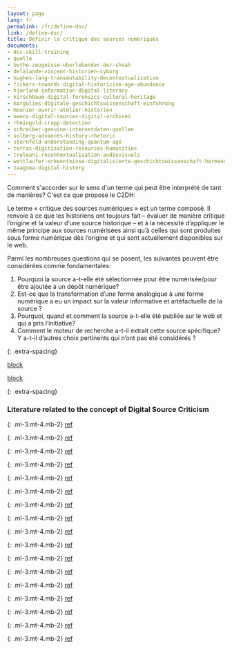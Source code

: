 ```yaml
---
layout: page
lang: fr
permalink: /fr/define-dsc/
link: /define-dsc/
title: Définir la critique des sources numériques
documents:
- dsc-skill-training
- quelle
- bothe-zeugnisse-uberlebender-der-shoah
- delalande-vincent-historien-cyborg
- hughes-lang-transmutability-decontextualization
- fickers-towards-digital-historicism-age-abundance
- hjorland-information-digital-literacy
- kirschbaum-digital-forensics-cultural-heritage
- margulies-digitale-geschichtswissenschaft-einfuhrung
- mounier-ouvrir-atelier-historien
- owens-digital-sources-digital-archives
- rheingold-crapp-detection
- schreiber-genuine-internetdaten-quellen
- solberg-advances-history-rhetoric
- sternfeld-understanding-quantum-age
- terras-digitisation-resources-humanities
- treleani-recontextualisation-audiovisuels
- wettlaufer-erkenntnisse-digitalisierte-geschichtswissenschaft-hermeneutischen
- zaagsma-digital-history
---
```


Comment s'accorder sur le sens d'un terme qui peut être interprété de tant de manières? C'est ce que propose le C2DH:

<!-- more -->

Le terme « critique des sources numériques » est un terme composé. Il renvoie à ce que les historiens ont toujours fait – évaluer de manière critique l’origine et la valeur d’une source historique – et à la nécessité d’appliquer le même principe aux sources numérisées ainsi qu’à celles qui sont produites sous forme numérique dès l’origine et qui sont actuellement disponibles sur le web.

Parmi les nombreuses questions qui se posent, les suivantes peuvent être considérées comme fondamentales:
1. Pourquoi la source a-t-elle été sélectionnée pour être numérisée/pour être ajoutée à un dépôt numérique?
2. Est-ce que la transformation d’une forme analogique à une forme numérique a eu un impact sur la valeur informative et artéfactuelle de la source ?
3. Pourquoi, quand et comment la source a-t-elle été publiée sur le web et qui a pris l’initiative?
4. Comment le moteur de recherche a-t-il extrait cette source spécifique? Y a-t-il d’autres choix pertinents qui n’ont pas été 
considérés ?

{: .extra-spacing}

[block](dsc-skill-training)

[block](quelle)

{: .extra-spacing}
### Literature related to the concept of Digital Source Criticism

{: .ml-3.mt-4.mb-2}
[ref](bothe-zeugnisse-uberlebender-der-shoah)

{: .ml-3.mt-4.mb-2}
[ref](delalande-vincent-historien-cyborg)

{: .ml-3.mt-4.mb-2}
[ref](hughes-lang-transmutability-decontextualization)

{: .ml-3.mt-4.mb-2}
[ref](fickers-towards-digital-historicism-age-abundance)

{: .ml-3.mt-4.mb-2}
[ref](hjorland-information-digital-literacy)

{: .ml-3.mt-4.mb-2}
[ref](kirschbaum-digital-forensics-cultural-heritage)

{: .ml-3.mt-4.mb-2}
[ref](margulies-digitale-geschichtswissenschaft-einfuhrung)

{: .ml-3.mt-4.mb-2}
[ref](mounier-ouvrir-atelier-historien)

{: .ml-3.mt-4.mb-2}
[ref](owens-digital-sources-digital-archives)

{: .ml-3.mt-4.mb-2}
[ref](rheingold-crapp-detection)

{: .ml-3.mt-4.mb-2}
[ref](schreiber-genuine-internetdaten-quellen)

{: .ml-3.mt-4.mb-2}
[ref](solberg-advances-history-rhetoric)

{: .ml-3.mt-4.mb-2}
[ref](sternfeld-understanding-quantum-age)

{: .ml-3.mt-4.mb-2}
[ref](terras-digitisation-resources-humanities)

{: .ml-3.mt-4.mb-2}
[ref](treleani-recontextualisation-audiovisuels)

{: .ml-3.mt-4.mb-2}
[ref](wettlaufer-erkenntnisse-digitalisierte-geschichtswissenschaft-hermeneutischen)

{: .ml-3.mt-4.mb-2}
[ref](zaagsma-digital-history)
